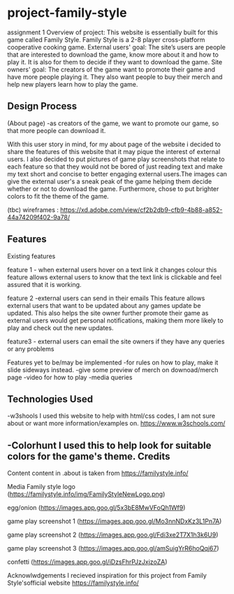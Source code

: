 # project-family-style
assignment 1 
Overview of project: This website is essentially built for this game called Family Style. Family Style is a 2-8 player cross-platform cooperative cooking game. 
External users' goal: The site’s users are people that are interested to download the game, know more about it and how to play it. It is also for them to decide if they want to download the game. 
Site owners' goal: The creators of the game want to promote their game and have more people playing it. They also want people to buy their merch and help new players learn how to play the game. 

Design Process
-------------------
(About page)
-as creators of the game, we want to promote our game, so that more people can download it. 

With this user story in mind, for my about page of the website i decided to share the features of this website that it may pique the interest of external users. I also decided to put pictures of game play screenshots that relate to each feature so that they would not be bored of just reading text and make my text short and concise to better engaging external users.The images can give the external user's a sneak peak of the game helping them decide whether or not to download the game.
Furthermore, chose to put brighter colors to fit the theme of the game.

(tbc)
wireframes : https://xd.adobe.com/view/cf2b2db9-cfb9-4b88-a852-44a74209f402-9a78/ 


Features
----------
Existing features

feature 1 - when external users hover on a text link it changes colour
this feature allows external users to know that the text link is clickable and feel assured that it is working.

feature 2 -external users can send in their emails
This feature allows external users that want to be updated about any games update be updated. This also helps the site owner further promote their game as external users would get personal notifications, making them more likely to play and check out the new updates.

feature3 - external users can email the site owners if they have any queries or any problems

Features yet to be/may be implemented
-for rules on how to play, make it slide sideways instead.
-give some preview of merch on downoad/merch page
-video for how to play
-media queries 

Technologies Used
------------------
-w3shools
   I used this website to help with html/css codes, I am not sure about or want more information/examples on.
   https://www.w3schools.com/ 

-Colorhunt 
  I used this to help look for suitable colors for the game's theme.
Credits
----------
Content
content in .about is taken from https://familystyle.info/ 

Media
Family style logo (https://familystyle.info/img/FamilyStyleNewLogo.png)

egg/onion (https://images.app.goo.gl/5x3bE8MwVFoQh1Wf9)

game play screenshot 1 (https://images.app.goo.gl/Mo3nnNDxKz3L1Pn7A)

game play screenshot 2 (https://images.app.goo.gl/Fdi3xe2T7X1h3k6U9)

game play screenshot 3 (https://images.app.goo.gl/amSuigYrR6hoQqj67)

confetti (https://images.app.goo.gl/iDzsFhrPJzJxjzoZA)

Acknowlwdgements
I recieved inspiration for this project from Family Style'sofficial website https://familystyle.info/ 
